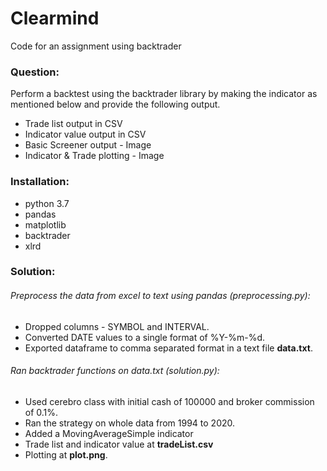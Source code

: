 # Clearmind
Code for an assignment using backtrader

### Question:
Perform a backtest using the backtrader library by making the indicator as mentioned below and provide the following output.
- Trade list output in CSV
- Indicator value output in CSV
- Basic Screener output - Image
- Indicator & Trade plotting - Image


### Installation:
- python 3.7
- pandas
- matplotlib
- backtrader
- xlrd


### Solution:
###### Preprocess the data from excel to text using pandas (preprocessing.py): 
- Dropped columns - SYMBOL and INTERVAL.
- Converted DATE values to a single format of %Y-%m-%d.
- Exported dataframe to comma separated format in a text file **data.txt**.

###### Ran backtrader functions on data.txt (solution.py):
- Used cerebro class with initial cash of 100000 and broker commission of 0.1%.
- Ran the strategy on whole data from 1994 to 2020. 
- Added a MovingAverageSimple indicator
- Trade list and indicator value at **tradeList.csv**
- Plotting at **plot.png**.


